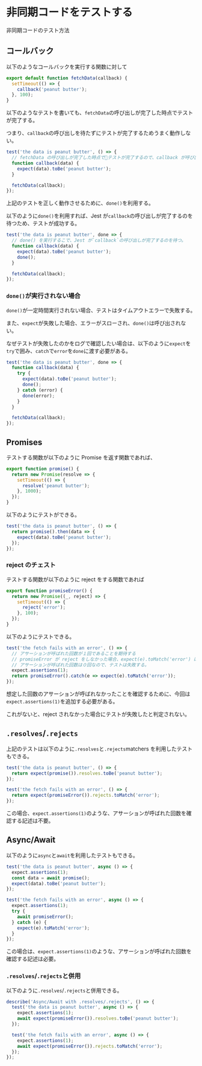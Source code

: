 # 非同期コードをテストする

非同期コードのテスト方法

## コールバック

以下のようなコールバックを実行する関数に対して

```js
export default function fetchData(callback) {
  setTimeout(() => {
    callback('peanut butter');
  }, 100);
}
```

以下のようなテストを書いても、`fetchData`の呼び出しが完了した時点でテストが完了する。

つまり、`callback`の呼び出しを待たずにテストが完了するためうまく動作しない。

```js
test('the data is peanut butter', () => {
  // fetchData の呼び出しが完了した時点でテストが完了するので、callback が呼び出されずにテストが完了する。
  function callback(data) {
    expect(data).toBe('peanut butter');
  }

  fetchData(callback);
});
```

上記のテストを正しく動作させるために、`done()`を利用する。

以下のように`done()`を利用すれば、Jest が`callback`の呼び出しが完了するのを待つため、テストが成功する。

```js
test('the data is peanut butter', done => {
  // done() を実行するこで、Jest が`callback`の呼び出しが完了するのを待つ。
  function callback(data) {
    expect(data).toBe('peanut butter');
    done();
  }

  fetchData(callback);
});
```

### `done()`が実行されない場合

`done()`が一定時間実行されない場合、テストはタイムアウトエラーで失敗する。

また、`expect`が失敗した場合、エラーがスローされ、`done()`は呼び出されない。

なぜテストが失敗したのかをログで確認したい場合は、以下のように`expect`を`try`で囲み、`catch`で`error`を`done`に渡す必要がある。

```js
test('the data is peanut butter', done => {
  function callback(data) {
    try {
      expect(data).toBe('peanut butter');
      done();
    } catch (error) {
      done(error);
    }
  }

  fetchData(callback);
});
```

## Promises

テストする関数が以下のように Promise を返す関数であれば、

```js
export function promise() {
  return new Promise(resolve => {
    setTimeout(() => {
      resolve('peanut butter');
    }, 1000);
  });
}
```

以下のようにテストができる。

```js
test('the data is peanut butter', () => {
  return promise().then(data => {
    expect(data).toBe('peanut butter');
  });
});
```

### reject のチェスト

テストする関数が以下のように reject をする関数であれば

```js
export function promiseError() {
  return new Promise((_, reject) => {
    setTimeout(() => {
      reject('error');
    }, 100);
  });
}
```

以下のようにテストできる。

```js
test('the fetch fails with an error', () => {
  // アサーションが呼ばれた回数が１回であることを期待する
  // promiseError が reject をしなかった場合、expect(e).toMatch('error') は実行されず
  // アサーションが呼ばれた回数は０回なので、テストは失敗する。
  expect.assertions(1);
  return promiseError().catch(e => expect(e).toMatch('error'));
});
```

想定した回数のアサーションが呼ばれなかったことを確認するために、今回は`expect.assertions(1)`を追加する必要がある。

これがないと、reject されなかった場合にテストが失敗したと判定されない。

## `.resolves`/`.rejects`

上記のテストは以下のように`.resolves`と`.rejects`matchers を利用したテストもできる。

```js
test('the data is peanut butter', () => {
  return expect(promise()).resolves.toBe('peanut butter');
});

test('the fetch fails with an error', () => {
  return expect(promiseError()).rejects.toMatch('error');
});
```

この場合、`expect.assertions(1)`のような、アサーションが呼ばれた回数を確認する記述は不要。

## Async/Await

以下のように`async`と`await`を利用したテストもできる。

```js
test('the data is peanut butter', async () => {
  expect.assertions(1);
  const data = await promise();
  expect(data).toBe('peanut butter');
});

test('the fetch fails with an error', async () => {
  expect.assertions(1);
  try {
    await promiseError();
  } catch (e) {
    expect(e).toMatch('error');
  }
});
```

この場合は、`expect.assertions(1)`のような、アサーションが呼ばれた回数を確認する記述は必要。

### `.resolves`/`.rejects`と併用

以下のように`.resolves`/`.rejects`と併用できる。

```js
describe('Async/Await with .resolves/.rejects', () => {
  test('the data is peanut butter', async () => {
    expect.assertions(1);
    await expect(promiseError()).resolves.toBe('peanut butter');
  });

  test('the fetch fails with an error', async () => {
    expect.assertions(1);
    await expect(promiseError()).rejects.toMatch('error');
  });
});
```
